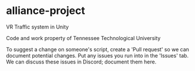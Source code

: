 # alliance-project
VR Traffic system in Unity

Code and work property of Tennessee Technological University

To suggest a change on someone's script, create a 'Pull request' so we can document potential changes.
Put any issues you run into in the 'Issues' tab. We can discuss these issues in Discord; document them here.

